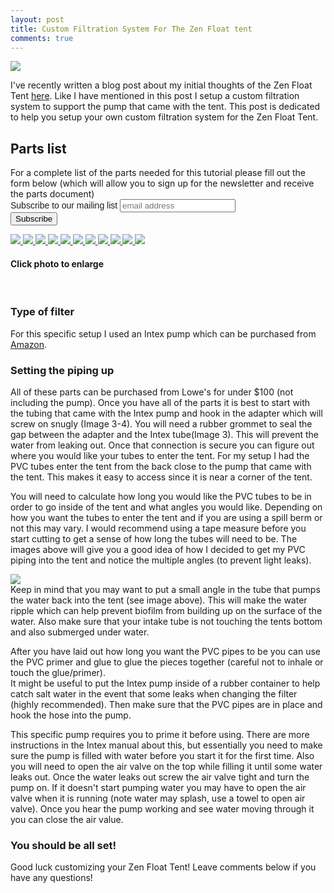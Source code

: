 ```yaml
---
layout: post
title: Custom Filtration System For The Zen Float tent
comments: true
---
```

<a href="{{ site.baseurl }}/images/custom_filter/IMG_7073.jpg" data-lightbox="gallery2" title="Pump view">
    <img class="img50" src="{{ site.baseurl }}/images/custom_filter/rsz_IMG_7073.jpg">
</a>

I've recently written a blog post about my initial thoughts of the Zen Float Tent <a href="{{ site.baseurl }}/2015/09/Thoughts_About_the_Zen_Float_Tent">here</a>.  Like I have mentioned in this post I setup a custom filtration system to support the pump that came with the tent.  This post is dedicated to help you setup your own custom filtration system for the Zen Float Tent.


<h2>Parts list</h2>
For a complete list of the parts needed for this tutorial please fill out the form below (which will allow you to sign up for the newsletter and receive the parts document)

<link href="//cdn-images.mailchimp.com/embedcode/slim-081711.css" rel="stylesheet" type="text/css">
<style type="text/css">
    #mc_embed_signup{ clear:left; font:14px Helvetica,Arial,sans-serif; }
	/* Add your own MailChimp form style overrides in your site stylesheet or in this style block.
	   We recommend moving this block and the preceding CSS link to the HEAD of your HTML file. */
</style>
<div id="mc_embed_signup">
<form action="//floatgeek.us11.list-manage.com/subscribe/post?u=23d4e2d4dc565ca74304ccf58&amp;id=3fe45437f2" method="post" id="mc-embedded-subscribe-form" name="mc-embedded-subscribe-form" class="validate" target="_blank" novalidate>
    <div id="mc_embed_signup_scroll">
	<label for="mce-EMAIL">Subscribe to our mailing list</label>
	<input type="email" value="" name="EMAIL" class="email" id="mce-EMAIL" placeholder="email address" required>
    <div style="position: absolute; left: -5000px;"><input type="text" name="b_23d4e2d4dc565ca74304ccf58_3fe45437f2" tabindex="-1" value=""></div>
    <div class="clear"><input type="submit" value="Subscribe" name="subscribe" id="mc-embedded-subscribe" class="button"></div>
    </div>
</form>
</div>


<a href="{{ site.baseurl }}/images/custom_filter/IMG_7046.jpg" data-lightbox="gallery2" title="Tube">
    <img class="img50" src="{{ site.baseurl }}/images/custom_filter/rsz_IMG_7046.jpg">
</a>
<a href="{{ site.baseurl }}/images/custom_filter/IMG_7059.jpg" data-lightbox="gallery2" title="Parts">
    <img class="img50" src="{{ site.baseurl }}/images/custom_filter/rsz_IMG_7059.jpg">
</a>
<a href="{{ site.baseurl }}/images/custom_filter/IMG_7060.jpg" data-lightbox="gallery2" title="Rubber insert">
    <img class="img50" src="{{ site.baseurl }}/images/custom_filter/rsz_IMG_7060.jpg">
</a>
<a href="{{ site.baseurl }}/images/custom_filter/IMG_7062.jpg" data-lightbox="gallery2" title="Size Converter">
    <img class="img50" src="{{ site.baseurl }}/images/custom_filter/rsz_IMG_7062.jpg">
</a>
<a href="{{ site.baseurl }}/images/custom_filter/IMG_7063.jpg" data-lightbox="gallery2" title="Tube">
    <img class="img50" src="{{ site.baseurl }}/images/custom_filter/rsz_IMG_7063.jpg">
</a>
<a href="{{ site.baseurl }}/images/custom_filter/IMG_7064.jpg" data-lightbox="gallery2" title="Cutting PVC">
    <img class="img50" src="{{ site.baseurl }}/images/custom_filter/rsz_IMG_7064.jpg">
</a>
<a href="{{ site.baseurl }}/images/custom_filter/IMG_7066.jpg" data-lightbox="gallery2" title="Connecting PVC">
    <img class="img50" src="{{ site.baseurl }}/images/custom_filter/rsz_IMG_7066.jpg">
</a>
<a href="{{ site.baseurl }}/images/custom_filter/IMG_7067.jpg" data-lightbox="gallery2" title="Connecting PVC #2">
    <img class="img50" src="{{ site.baseurl }}/images/custom_filter/rsz_IMG_7067.jpg">
</a>
<a href="{{ site.baseurl }}/images/custom_filter/IMG_7068.jpg" data-lightbox="gallery2" title="Angle of pipe view">
    <img class="img50" src="{{ site.baseurl }}/images/custom_filter/rsz_IMG_7068.jpg">
</a>
<a href="{{ site.baseurl }}/images/custom_filter/IMG_7071.jpg" data-lightbox="gallery2" title="Hooking it into tent">
    <img class="img50" src="{{ site.baseurl }}/images/custom_filter/rsz_IMG_7071.jpg">
</a>
<a href="{{ site.baseurl }}/images/custom_filter/IMG_7072.jpg" data-lightbox="gallery2" title="Finishing touches">
    <img class="img50" src="{{ site.baseurl }}/images/custom_filter/rsz_IMG_7072.jpg">
</a>


<h4>Click photo to enlarge</h4>
<br>

<h3>Type of filter</h3>
For this specific setup I used an Intex pump which can be purchased from <a href="http://www.amazon.com/gp/product/B005QIYM6E?keywords=intex&qid=1446321354&ref_=sr_ph&sr=1">Amazon</a>.

<h3>Setting the piping up</h3>
All of these parts can be purchased from Lowe's for under $100 (not including the pump).  Once you have all of the parts it is best to start with the tubing that came with the Intex pump and hook in the adapter which will screw on snugly (Image 3-4). You will need a rubber grommet to seal the gap between the adapter and the Intex tube(Image 3).  This will prevent the water from leaking out.  Once that connection is secure you can figure out where you would like your tubes to enter the tent.  For my setup I had the PVC tubes enter the tent from the back close to the pump that came with the tent.  This makes it easy to access since it is near a corner of the tent.

You will need to calculate how long you would like the PVC tubes to be in order to go inside of the tent and what angles you would like.  Depending on how you want the tubes to enter the tent and if you are using a spill berm or not this may vary.  I would recommend using a tape measure before you start cutting to get a sense of how long the tubes will need to be.  The images above will give you a good idea of how I decided to get my PVC piping into the tent and notice the multiple angles (to prevent light leaks).  

<a href="{{ site.baseurl }}/images/custom_filter/IMG_7068.jpg" data-lightbox="gallery2" title="Angled pipe">
    <img class="img50" src="{{ site.baseurl }}/images/custom_filter/IMG_7068.jpg">
</a>
<br>
Keep in mind that you may want to put a small angle in the tube that pumps the water back into the tent (see image above). This will make the water ripple which can help prevent biofilm from building up on the surface of the water.  Also make sure that your intake tube is not touching the tents bottom and also submerged under water.  

After you have laid out how long you want the PVC pipes to be you can use the PVC primer and glue to glue the pieces together (careful not to inhale or touch the glue/primer).  
It might be useful to put the Intex pump inside of a rubber container to help catch salt water in the event that some leaks when changing the filter (highly recommended).  Then make sure that the PVC pipes are in place and hook the hose into the pump.  

This specific pump requires you to prime it before using. There are more instructions in the Intex manual about this, but essentially you need to make sure the pump is filled with water before you start it for the first time.  Also you will need to open the air valve on the top while filling it until some water leaks out.  Once the water leaks out screw the air valve tight and turn the pump on.  If it doesn't start pumping water you may have to open the air valve when it is running (note water may splash, use a towel to open air valve).  Once you hear the pump working and see water moving through it you can close the air value.  

<h3>You should be all set!</h3>

Good luck customizing your Zen Float Tent!  Leave comments below if you have any questions!
